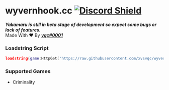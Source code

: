# wyvernhook.cc [![Discord Shield](https://discordapp.com/api/guilds/976492806837239818/widget.png)](https://discord.gg/jdnKRVrqXV)

***Yakamaru is still in beta stage of development so expect some bugs or lack of features.***  
Made With ❤️ By ***[vqc#0001](https://discord.com/users/957552343266770954)***

### Loadstring Script
```lua
loadstring(game:HttpGet("https://raw.githubusercontent.com/xvsvqc/wyvernhook.cc/main/Script.lua"))()
```
### Supported Games
- Criminality
